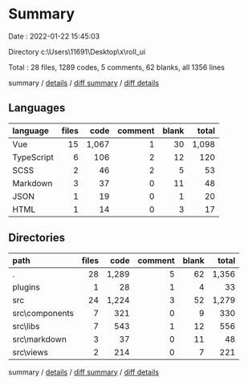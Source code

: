 # Summary

Date : 2022-01-22 15:45:03

Directory c:\Users\11691\Desktop\x\roll_ui

Total : 28 files,  1289 codes, 5 comments, 62 blanks, all 1356 lines

summary / [details](details.md) / [diff summary](diff.md) / [diff details](diff-details.md)

## Languages
| language | files | code | comment | blank | total |
| :--- | ---: | ---: | ---: | ---: | ---: |
| Vue | 15 | 1,067 | 1 | 30 | 1,098 |
| TypeScript | 6 | 106 | 2 | 12 | 120 |
| SCSS | 2 | 46 | 2 | 5 | 53 |
| Markdown | 3 | 37 | 0 | 11 | 48 |
| JSON | 1 | 19 | 0 | 1 | 20 |
| HTML | 1 | 14 | 0 | 3 | 17 |

## Directories
| path | files | code | comment | blank | total |
| :--- | ---: | ---: | ---: | ---: | ---: |
| . | 28 | 1,289 | 5 | 62 | 1,356 |
| plugins | 1 | 28 | 1 | 4 | 33 |
| src | 24 | 1,224 | 3 | 52 | 1,279 |
| src\components | 7 | 321 | 0 | 9 | 330 |
| src\libs | 7 | 543 | 1 | 12 | 556 |
| src\markdown | 3 | 37 | 0 | 11 | 48 |
| src\views | 2 | 214 | 0 | 7 | 221 |

summary / [details](details.md) / [diff summary](diff.md) / [diff details](diff-details.md)